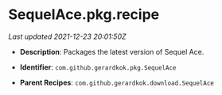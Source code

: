 # SequelAce.pkg.recipe

_Last updated 2021-12-23 20:01:50Z_

- **Description**: Packages the latest version of Sequel Ace.

- **Identifier**: `com.github.gerardkok.pkg.SequelAce`

- **Parent Recipes**: `com.github.gerardkok.download.SequelAce`
